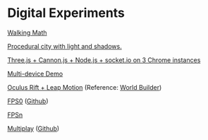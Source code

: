 # Digital Experiments
[Walking Math](https://www.youtube.com/watch?v=dD0Jj3-To3I)

[Procedural city with light and shadows.](https://www.youtube.com/watch?v=m68FDmU0wGw)

[Three.js + Cannon.js + Node.js + socket.io on 3 Chrome instances](https://www.youtube.com/watch?v=-TiZzovx5YE)

[Multi-device Demo](https://www.youtube.com/watch?v=LT1zlUX5kDI)

[Oculus Rift + Leap Motion](https://goo.gl/photos/umyn6ZHHX1WwqahUA) (Reference: [World Builder](https://www.youtube.com/watch?v=QP3YywgRx5A))

[FPS0](https://www.youtube.com/watch?v=xlga8EcsLqI) ([Github]( http://dirkk0.github.com/fps0/))

[FPSn](https://www.youtube.com/watch?v=6_wbAsfJWJw)

[Multiplay](https://youtu.be/HIOfZbdWD4w?t=40) ([Github](https://github.com/dirkk0/multiplay))